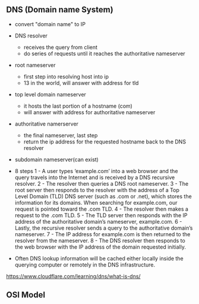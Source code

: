 ## DNS (Domain name System)

- convert "domain name" to IP

- DNS resolver
    - receives the query from client
    - do series of requests until it reaches the authoritative nameserver
- root nameserver
    - first step into resolving host into ip
    - 13 in the world, will answer with address for tld
- top level domain nameserver
    - it hosts the last portion of a hostname (com)
    - will answer with address for authoritative nameserver
- authoritative namerserver
    - the final nameserver, last step
    - return the ip address for the requested hostname back to the DNS resolver
- subdomain nameserver(can exist)

- 8 steps
    1 - A user types ‘example.com’ into a web browser and the query travels into the Internet and is received by a DNS recursive resolver.
    2 - The resolver then queries a DNS root nameserver.
    3 - The root server then responds to the resolver with the address of a Top Level Domain (TLD) DNS server (such as .com or .net), which stores the information for its domains. When searching for example.com, our request is pointed toward the .com TLD.
    4 - The resolver then makes a request to the .com TLD.
    5 - The TLD server then responds with the IP address of the authoritative domain’s nameserver, example.com.
    6 - Lastly, the recursive resolver sends a query to the authoritative domain’s nameserver.
    7 - The IP address for example.com is then returned to the resolver from the nameserver.
    8 - The DNS resolver then responds to the web browser with the IP address of the domain requested initially.

- Often DNS lookup information will be cached either locally inside the querying computer or remotely in the DNS infrastructure.
        
https://www.cloudflare.com/learning/dns/what-is-dns/


## OSI Model




